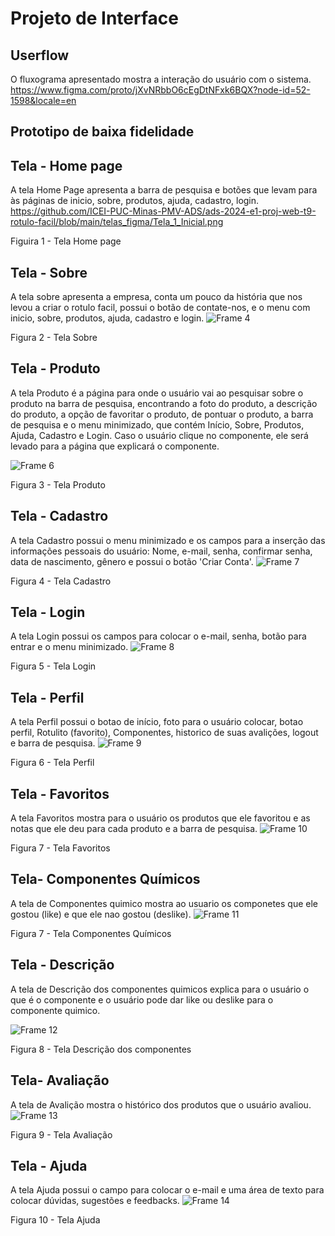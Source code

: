 
# Projeto de Interface
## Userflow
O fluxograma apresentado mostra a interação do usuário com o sistema.
https://www.figma.com/proto/jXvNRbbO6cEgDtNFxk6BQX?node-id=52-1598&locale=en

## Prototipo de baixa fidelidade
## Tela - Home page
A tela Home Page apresenta a barra de pesquisa e botões que levam para às páginas de inicio, sobre, produtos, ajuda, cadastro, login.
https://github.com/ICEI-PUC-Minas-PMV-ADS/ads-2024-e1-proj-web-t9-rotulo-facil/blob/main/telas_figma/Tela_1_Inicial.png

Figuira 1 - Tela Home page
## Tela - Sobre
A tela sobre apresenta a empresa, conta um pouco da história que nos levou a criar o rotulo facil, possui o botão de contate-nos, e o menu com inicio, sobre, produtos, ajuda, cadastro e login.
![Frame 4](https://github.com/user-attachments/assets/ab20f7ec-fab8-445e-8e06-1bf695aed486)

Figura 2 - Tela Sobre
## Tela - Produto
A tela Produto é a página para onde o usuário vai ao pesquisar sobre o produto na barra de pesquisa, encontrando a foto do produto, a descrição do produto, a opção de favoritar o produto, de pontuar o produto, a barra de pesquisa e o menu minimizado, que contém Início, Sobre, Produtos, Ajuda, Cadastro e Login. Caso o usuário clique no componente, ele será levado para a página que explicará o componente.

![Frame 6](https://github.com/user-attachments/assets/ade69dac-cb99-41c4-95b1-1e3239a03db1)

Figura 3 - Tela Produto
## Tela - Cadastro
A tela Cadastro possui o menu minimizado e os campos para a inserção das informações pessoais do usuário: Nome, e-mail, senha, confirmar senha, data de nascimento, gênero e possui o botão 'Criar Conta'.
![Frame 7](https://github.com/user-attachments/assets/44318fa7-6e57-4c83-91cf-dc83ca5bc420)

Figura 4 - Tela Cadastro
## Tela - Login
A tela Login possui os campos para colocar o e-mail, senha, botão para entrar e o menu minimizado.
![Frame 8](https://github.com/user-attachments/assets/2f1b7e75-e4d1-4faa-891c-4cad0c523b1f)

Figura 5 - Tela Login
## Tela - Perfil
A tela Perfil possui o botao de início, foto para o usuário colocar, botao perfil, Rotulito (favorito), Componentes, historico de suas avalições, logout e barra de pesquisa.
![Frame 9](https://github.com/user-attachments/assets/4bbb6a70-7973-4f9c-b498-4a3a8bd6d5f5)

Figura 6 - Tela Perfil
## Tela - Favoritos
A tela Favoritos mostra para o usuário os produtos que ele favoritou e as notas que ele deu para cada produto e a barra de pesquisa.
![Frame 10](https://github.com/user-attachments/assets/40a4a845-cb52-47d3-baea-6a485fb0e940)

Figura 7 - Tela Favoritos 
## Tela- Componentes Químicos
A tela de Componentes quimico mostra ao usuario os componetes que ele gostou (like) e que ele nao gostou (deslike).
![Frame 11](https://github.com/user-attachments/assets/53143c65-9efd-4b76-9dfa-5e434e0f3ba3)

Figura 7 - Tela Componentes Químicos
## Tela - Descrição
A tela de Descrição dos componentes quimicos explica para o usuário o que é o componente e o usuário pode dar like ou deslike para o componente quimico.

![Frame 12](https://github.com/user-attachments/assets/ebdda82a-0973-45d1-930f-c75e0532e075)

Figura 8 - Tela Descrição dos componentes
## Tela- Avaliação
A tela de Avalição mostra o histórico dos produtos que o usuário avaliou.
![Frame 13](https://github.com/user-attachments/assets/ab3c40a2-184e-4107-b060-76347c29d0a9)

Figura 9 - Tela Avaliação
## Tela - Ajuda
A tela Ajuda possui o campo para colocar o e-mail e uma área de texto para colocar dúvidas, sugestões e feedbacks.
![Frame 14](https://github.com/user-attachments/assets/f4e57768-5638-4432-8fc4-b9c2fe2e46af)

Figura 10 - Tela Ajuda

